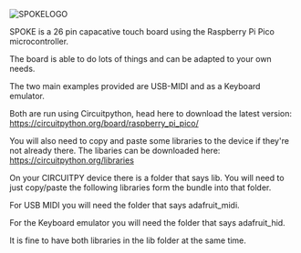 ![SPOKELOGO](https://github.com/Tom-Vulpes/Spoke/assets/165816078/3fd4bdc1-7e99-401a-b058-55a4bf390c39)

SPOKE is a 26 pin capacative touch board using the Raspberry Pi Pico microcontroller.

The board is able to do lots of things and can be adapted to your own needs.

The two main examples provided are USB-MIDI and as a Keyboard emulator.

Both are run using Circuitpython, head here to download the latest version: https://circuitpython.org/board/raspberry_pi_pico/

You will also need to copy and paste some libraries to the device if they're not already there. The libaries can be downloaded here: https://circuitpython.org/libraries

On your CIRCUITPY device there is a folder that says lib. You will need to just copy/paste the following libraries form the bundle into that folder.

For USB MIDI you will need the folder that says adafruit_midi.

For the Keyboard emulator you will need the folder that says adafruit_hid.

It is fine to have both libraries in the lib folder at the same time.


